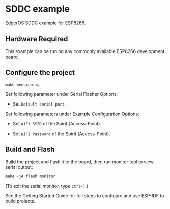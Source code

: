 
# SDDC example

EdgerOS SDDC example for ESP8266.

## Hardware Required

This example can be run on any commonly available ESP8266 development board.

## Configure the project

```
make menuconfig
```

Set following parameter under Serial Flasher Options:

* Set `Default serial port`.

Set following parameters under Example Configuration Options:

* Set `WiFi SSID` of the Spirit (Access-Point).

* Set `WiFi Password` of the Spirit (Access-Point).

## Build and Flash

Build the project and flash it to the board, then run monitor tool to view serial output:

```
make -j4 flash monitor
```

(To exit the serial monitor, type ``Ctrl-]``.)

See the Getting Started Guide for full steps to configure and use ESP-IDF to build projects.

